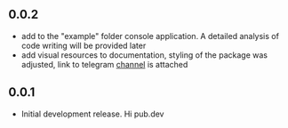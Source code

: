 ## 0.0.2

* add to the "example" folder console application. A detailed analysis of code writing will be provided later
* add visual resources to documentation, styling of the package was adjusted, link to telegram [channel](https://t.me/Billibear) is attached

## 0.0.1

* Initial development release. Hi pub.dev